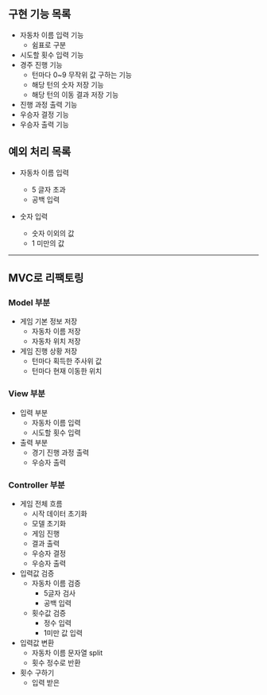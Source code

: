 ## 구현 기능 목록
* 자동차 이름 입력 기능
  * 쉼표로 구분
* 시도할 횟수 입력 기능
* 경주 진행 기능
  * 턴마다 0~9 무작위 값 구하는 기능
  * 해당 턴의 숫자 저장 기능
  * 해당 턴의 이동 결과 저장 기능
* 진행 과정 출력 기능
* 우승자 결정 기능
* 우승자 출력 기능

## 예외 처리 목록
* 자동차 이름 입력
  * 5 글자 초과
  * 공백 입력

* 숫자 입력
  * 숫자 이외의 값
  * 1 미만의 값

---
## MVC로 리팩토링
### Model 부분
* 게임 기본 정보 저장
  * 자동차 이름 저장
  * 자동차 위치 저장
* 게임 진행 상황 저장
  * 턴마다 획득한 주사위 값
  * 턴마다 현재 이동한 위치


### View 부분
* 입력 부분
  * 자동차 이름 입력
  * 시도할 횟수 입력
* 출력 부분
  * 경기 진행 과정 출력
  * 우승자 출력

### Controller 부분
* 게임 전체 흐름
  * 시작 데이터 초기화
  * 모델 초기화
  * 게임 진행
  * 결과 출력
  * 우승자 결정
  * 우승자 출력
* 입력값 검증
  * 자동차 이름 검증
    * 5글자 검사
    * 공백 입력
  * 횟수값 검증
    * 정수 입력
    * 1미만 값 입력
* 입력값 변환
  * 자동차 이름 문자열 split
  * 횟수 정수로 반환
* 횟수 구하기
  * 입력 받은 